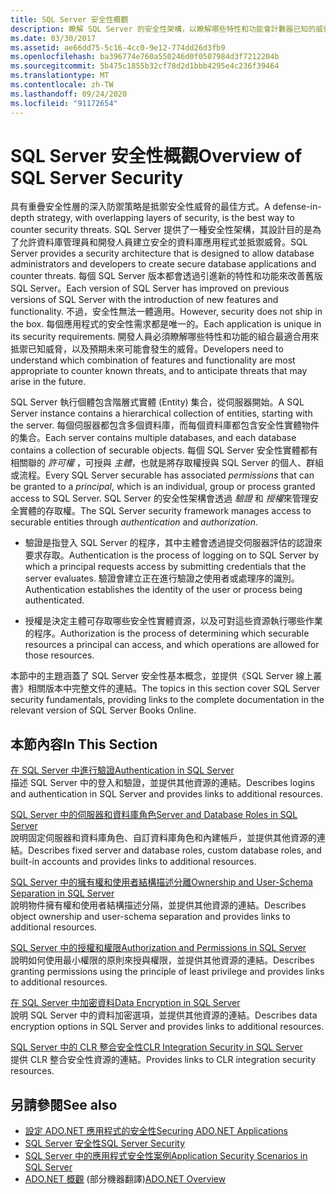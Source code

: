 ```yaml
---
title: SQL Server 安全性概觀
description: 瞭解 SQL Server 的安全性架構，以瞭解哪些特性和功能會計數器已知的威脅，以及預測未來的威脅。
ms.date: 03/30/2017
ms.assetid: ae66dd75-5c16-4cc0-9e12-774dd26d3fb9
ms.openlocfilehash: ba396774e760a550246d0f0507984d3f7212204b
ms.sourcegitcommit: 5b475c1855b32cf78d2d1bbb4295e4c236f39464
ms.translationtype: MT
ms.contentlocale: zh-TW
ms.lasthandoff: 09/24/2020
ms.locfileid: "91172654"
---
```

# <a name="overview-of-sql-server-security"></a><span data-ttu-id="1d106-103">SQL Server 安全性概觀</span><span class="sxs-lookup"><span data-stu-id="1d106-103">Overview of SQL Server Security</span></span>

<span data-ttu-id="1d106-104">具有重疊安全性層的深入防禦策略是抵禦安全性威脅的最佳方式。</span><span class="sxs-lookup"><span data-stu-id="1d106-104">A defense-in-depth strategy, with overlapping layers of security, is the best way to counter security threats.</span></span> <span data-ttu-id="1d106-105">SQL Server 提供了一種安全性架構，其設計目的是為了允許資料庫管理員和開發人員建立安全的資料庫應用程式並抵禦威脅。</span><span class="sxs-lookup"><span data-stu-id="1d106-105">SQL Server provides a security architecture that is designed to allow database administrators and developers to create secure database applications and counter threats.</span></span> <span data-ttu-id="1d106-106">每個 SQL Server 版本都會透過引進新的特性和功能來改善舊版 SQL Server。</span><span class="sxs-lookup"><span data-stu-id="1d106-106">Each version of SQL Server has improved on previous versions of SQL Server with the introduction of new features and functionality.</span></span> <span data-ttu-id="1d106-107">不過，安全性無法一體適用。</span><span class="sxs-lookup"><span data-stu-id="1d106-107">However, security does not ship in the box.</span></span> <span data-ttu-id="1d106-108">每個應用程式的安全性需求都是唯一的。</span><span class="sxs-lookup"><span data-stu-id="1d106-108">Each application is unique in its security requirements.</span></span> <span data-ttu-id="1d106-109">開發人員必須瞭解哪些特性和功能的組合最適合用來抵禦已知威脅，以及預期未來可能會發生的威脅。</span><span class="sxs-lookup"><span data-stu-id="1d106-109">Developers need to understand which combination of features and functionality are most appropriate to counter known threats, and to anticipate threats that may arise in the future.</span></span>  
  
 <span data-ttu-id="1d106-110">SQL Server 執行個體包含階層式實體 (Entity) 集合，從伺服器開始。</span><span class="sxs-lookup"><span data-stu-id="1d106-110">A SQL Server instance contains a hierarchical collection of entities, starting with the server.</span></span> <span data-ttu-id="1d106-111">每個伺服器都包含多個資料庫，而每個資料庫都包含安全性實體物件的集合。</span><span class="sxs-lookup"><span data-stu-id="1d106-111">Each server contains multiple databases, and each database contains a collection of securable objects.</span></span> <span data-ttu-id="1d106-112">每個 SQL Server 安全性實體都有相關聯的 *許可權* ，可授與 *主體*，也就是將存取權授與 SQL Server 的個人、群組或流程。</span><span class="sxs-lookup"><span data-stu-id="1d106-112">Every SQL Server securable has associated *permissions* that can be granted to a *principal*, which is an individual, group or process granted access to SQL Server.</span></span> <span data-ttu-id="1d106-113">SQL Server 的安全性架構會透過 *驗證* 和 *授權*來管理安全實體的存取權。</span><span class="sxs-lookup"><span data-stu-id="1d106-113">The SQL Server security framework manages access to securable entities through *authentication* and *authorization*.</span></span>  
  
- <span data-ttu-id="1d106-114">驗證是指登入 SQL Server 的程序，其中主體會透過提交伺服器評估的認證來要求存取。</span><span class="sxs-lookup"><span data-stu-id="1d106-114">Authentication is the process of logging on to SQL Server by which a principal requests access by submitting credentials that the server evaluates.</span></span> <span data-ttu-id="1d106-115">驗證會建立正在進行驗證之使用者或處理序的識別。</span><span class="sxs-lookup"><span data-stu-id="1d106-115">Authentication establishes the identity of the user or process being authenticated.</span></span>  
  
- <span data-ttu-id="1d106-116">授權是決定主體可存取哪些安全性實體資源，以及可對這些資源執行哪些作業的程序。</span><span class="sxs-lookup"><span data-stu-id="1d106-116">Authorization is the process of determining which securable resources a principal can access, and which operations are allowed for those resources.</span></span>  
  
 <span data-ttu-id="1d106-117">本節中的主題涵蓋了 SQL Server 安全性基本概念，並提供《SQL Server 線上叢書》相關版本中完整文件的連結。</span><span class="sxs-lookup"><span data-stu-id="1d106-117">The topics in this section cover SQL Server security fundamentals, providing links to the complete documentation in the relevant version of SQL Server Books Online.</span></span>  
  
## <a name="in-this-section"></a><span data-ttu-id="1d106-118">本節內容</span><span class="sxs-lookup"><span data-stu-id="1d106-118">In This Section</span></span>  

 [<span data-ttu-id="1d106-119">在 SQL Server 中進行驗證</span><span class="sxs-lookup"><span data-stu-id="1d106-119">Authentication in SQL Server</span></span>](authentication-in-sql-server.md)  
 <span data-ttu-id="1d106-120">描述 SQL Server 中的登入和驗證，並提供其他資源的連結。</span><span class="sxs-lookup"><span data-stu-id="1d106-120">Describes logins and authentication in SQL Server and provides links to additional resources.</span></span>  
  
 [<span data-ttu-id="1d106-121">SQL Server 中的伺服器和資料庫角色</span><span class="sxs-lookup"><span data-stu-id="1d106-121">Server and Database Roles in SQL Server</span></span>](server-and-database-roles-in-sql-server.md)  
 <span data-ttu-id="1d106-122">說明固定伺服器和資料庫角色、自訂資料庫角色和內建帳戶，並提供其他資源的連結。</span><span class="sxs-lookup"><span data-stu-id="1d106-122">Describes fixed server and database roles, custom database roles, and built-in accounts and provides links to additional resources.</span></span>  
  
 [<span data-ttu-id="1d106-123">SQL Server 中的擁有權和使用者結構描述分離</span><span class="sxs-lookup"><span data-stu-id="1d106-123">Ownership and User-Schema Separation in SQL Server</span></span>](ownership-and-user-schema-separation-in-sql-server.md)  
 <span data-ttu-id="1d106-124">說明物件擁有權和使用者結構描述分隔，並提供其他資源的連結。</span><span class="sxs-lookup"><span data-stu-id="1d106-124">Describes object ownership and  user-schema separation and provides links to additional resources.</span></span>  
  
 [<span data-ttu-id="1d106-125">SQL Server 中的授權和權限</span><span class="sxs-lookup"><span data-stu-id="1d106-125">Authorization and Permissions in SQL Server</span></span>](authorization-and-permissions-in-sql-server.md)  
 <span data-ttu-id="1d106-126">說明如何使用最小權限的原則來授與權限，並提供其他資源的連結。</span><span class="sxs-lookup"><span data-stu-id="1d106-126">Describes granting permissions using the principle of least privilege and provides links to additional resources.</span></span>  
  
 [<span data-ttu-id="1d106-127">在 SQL Server 中加密資料</span><span class="sxs-lookup"><span data-stu-id="1d106-127">Data Encryption in SQL Server</span></span>](data-encryption-in-sql-server.md)  
 <span data-ttu-id="1d106-128">說明 SQL Server 中的資料加密選項，並提供其他資源的連結。</span><span class="sxs-lookup"><span data-stu-id="1d106-128">Describes data encryption options in SQL Server and provides links to additional resources.</span></span>  
  
 [<span data-ttu-id="1d106-129">SQL Server 中的 CLR 整合安全性</span><span class="sxs-lookup"><span data-stu-id="1d106-129">CLR Integration Security in SQL Server</span></span>](clr-integration-security-in-sql-server.md)  
 <span data-ttu-id="1d106-130">提供 CLR 整合安全性資源的連結。</span><span class="sxs-lookup"><span data-stu-id="1d106-130">Provides links to CLR integration security resources.</span></span>  
  
## <a name="see-also"></a><span data-ttu-id="1d106-131">另請參閱</span><span class="sxs-lookup"><span data-stu-id="1d106-131">See also</span></span>

- [<span data-ttu-id="1d106-132">設定 ADO.NET 應用程式的安全性</span><span class="sxs-lookup"><span data-stu-id="1d106-132">Securing ADO.NET Applications</span></span>](../securing-ado-net-applications.md)
- [<span data-ttu-id="1d106-133">SQL Server 安全性</span><span class="sxs-lookup"><span data-stu-id="1d106-133">SQL Server Security</span></span>](sql-server-security.md)
- [<span data-ttu-id="1d106-134">SQL Server 中的應用程式安全性案例</span><span class="sxs-lookup"><span data-stu-id="1d106-134">Application Security Scenarios in SQL Server</span></span>](application-security-scenarios-in-sql-server.md)
- <span data-ttu-id="1d106-135">[ADO.NET 概觀](../ado-net-overview.md) \(部分機器翻譯\)</span><span class="sxs-lookup"><span data-stu-id="1d106-135">[ADO.NET Overview](../ado-net-overview.md)</span></span>
